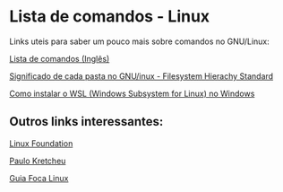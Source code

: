 Lista de comandos - Linux
===


Links uteis para saber um pouco mais sobre comandos no GNU/Linux: 

[Lista de comandos (Inglês)](https://www.geeksforgeeks.org/linux-commands-cheat-sheet/)

[Significado de cada pasta no GNU/inux - Filesystem Hierachy Standard](https://www.linuxando.com/tutorial.php?t=A%20estrutura%20de%20diret%C3%B3rios%20Linux_6)

[Como instalar o WSL (Windows Subsystem for Linux) no Windows](https://learn.microsoft.com/pt-br/windows/wsl/install)



## Outros links interessantes: 


[Linux Foundation](https://trainingportal.linuxfoundation.org)

[Paulo Kretcheu](https://github.com/kretcheu/dicas)

[Guia Foca Linux](https://github.com/guiafoca/guiafoca)

